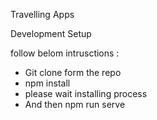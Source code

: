 Travelling Apps

Development Setup

follow belom intrusctions : 

- Git clone form the repo
- npm install
- please wait installing process
- And then npm run serve
